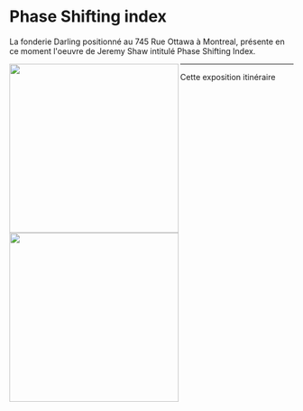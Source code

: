# Phase Shifting index
La fonderie Darling positionné au 745 Rue Ottawa à Montreal, présente en ce moment l'oeuvre de Jeremy Shaw intitulé Phase Shifting Index.

<img align="left" width="300" src="media/pamphlet_oeuvre.JPG">
<img align="left" width="300" src="media/entree_fonderie.JPG">  


----

Cette exposition itinéraire 
